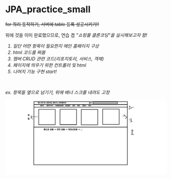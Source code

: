 # JPA_practice_small

~~for 쿼리 동작하기, 서버에 table 등록 성공시키기!!~~

위에 것을 이미 완료했으므로, 연습 겸 
<em>"쇼핑몰 클론코딩"<em>을 실시해보고자 함!

1. 일단 어떤 항목이 필요한지 메인 홈페이지 구상
2. html 코드를 짜봄
3. 멤버 CRUD 관련 코드(리포지토리, 서비스, 객체)
4. 페이지에 띄우기 위한 컨트롤러 및 html
5. 나머지 기능 구현 start!

<br>

ex. 항목들 옆으로 넘기기, 위에 배너 스크롤 내려도 고정


![메인](./image/메인홈.png)

